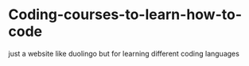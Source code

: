 # Coding-courses-to-learn-how-to-code

just a website like duolingo but for learning different coding languages 
